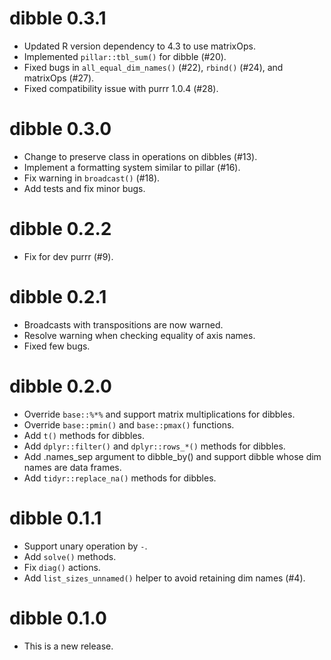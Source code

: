 # dibble 0.3.1

* Updated R version dependency to 4.3 to use matrixOps.
* Implemented `pillar::tbl_sum()` for dibble (#20).
* Fixed bugs in `all_equal_dim_names()` (#22), `rbind()` (#24), and matrixOps (#27).
* Fixed compatibility issue with purrr 1.0.4 (#28).

# dibble 0.3.0

* Change to preserve class in operations on dibbles (#13).
* Implement a formatting system similar to pillar (#16).
* Fix warning in `broadcast()` (#18).
* Add tests and fix minor bugs.

# dibble 0.2.2

* Fix for dev purrr (#9).

# dibble 0.2.1

* Broadcasts with transpositions are now warned.
* Resolve warning when checking equality of axis names.
* Fixed few bugs.

# dibble 0.2.0

* Override `base::%*%` and support matrix multiplications for dibbles.
* Override `base::pmin()` and `base::pmax()` functions.
* Add `t()` methods for dibbles.
* Add `dplyr::filter()` and `dplyr::rows_*()` methods for dibbles.
* Add .names_sep argument to dibble_by() and support dibble whose dim names are data frames.
* Add `tidyr::replace_na()` methods for dibbles.

# dibble 0.1.1

* Support unary operation by `-`.
* Add `solve()` methods.
* Fix `diag()` actions.
* Add `list_sizes_unnamed()` helper to avoid retaining dim names (#4).

# dibble 0.1.0

* This is a new release.
